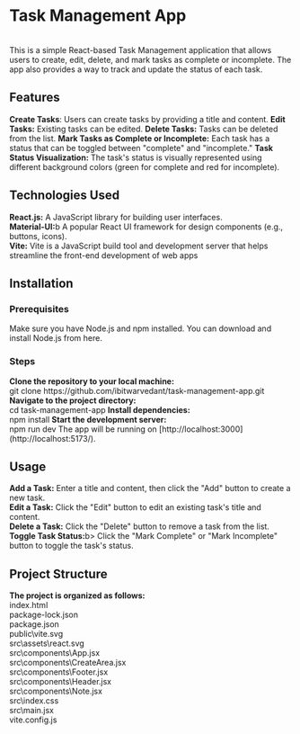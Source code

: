 <h1>Task Management App</h1><br />
This is a simple React-based Task Management application that allows users to create, edit, delete, and mark tasks as complete or incomplete. The app also provides a way to track and update the status of each task.
<h2>Features</h2>
<b>Create Tasks</b>:
Users can create tasks by providing a title and content.
<b>Edit Tasks:</b> Existing tasks can be edited.
<b>Delete Tasks:</b> Tasks can be deleted from the list.
<b>Mark Tasks as Complete or Incomplete:</b> Each task has a status that can be toggled between "complete" and "incomplete."
<b>Task Status Visualization:</b> The task's status is visually represented using different background colors (green for complete and red for incomplete).
<h2>Technologies Used</h2>
<b>React.js:</b> A JavaScript library for building user interfaces.<br />
<b>Material-UI:</b>b A popular React UI framework for design components (e.g., buttons, icons).<br />
<b>Vite:</b> Vite is a JavaScript build tool and development server that helps streamline the front-end development of web apps<br />
<h2>Installation</h2>
<h3>Prerequisites</h3>
Make sure you have Node.js and npm installed. You can download and install Node.js from here.
<h3>Steps</h3>
<b>Clone the repository to your local machine:</b><br />
git clone https://github.com/ibitwarvedant/task-management-app.git
<b>Navigate to the project directory:</b><br />
cd task-management-app
<b>Install dependencies:</b><br />
npm install
<b>Start the development server:</b><br />
npm run dev
The app will be running on [http://localhost:3000](http://localhost:5173/).
<h2>Usage</h2>
<b>Add a Task:</b> Enter a title and content, then click the "Add" button to create a new task.<br />
<b>Edit a Task:</b> Click the "Edit" button to edit an existing task's title and content.<br />
<b>Delete a Task:</b> Click the "Delete" button to remove a task from the list.<br />
<b>Toggle Task Status:</b>b> Click the "Mark Complete" or "Mark Incomplete" button to toggle the task's status.<br />
<h2>Project Structure</h2>
<b>The project is organized as follows:</b> <br />
index.html<br />
package-lock.json<br />
package.json<br />
public\vite.svg<br />
src\assets\react.svg<br />
src\components\App.jsx<br />
src\components\CreateArea.jsx<br />
src\components\Footer.jsx<br />
src\components\Header.jsx<br />
src\components\Note.jsx<br />
src\index.css<br />
src\main.jsx<br />
vite.config.js     <br />
